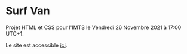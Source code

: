 # Surf Van

Projet HTML et CSS pour l'IMTS le Vendredi 26 Novembre 2021 à 17:00 UTC+1.

Le site est accessible <a href="https://djalexkidd.github.io/projet-html/">ici</a>.